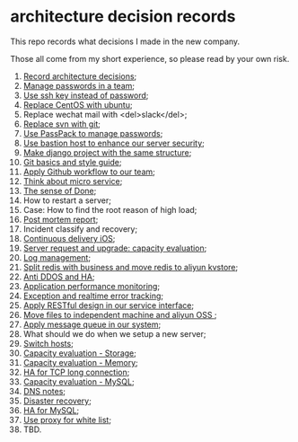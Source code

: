 # architecture decision records

This repo records what decisions I made in the new company.

Those all come from my short experience, so please read by your own risk.

1. [Record architecture decisions][1];
2. [Manage passwords in a team][2];
3. [Use ssh key instead of password][3];
4. [Replace CentOS with ubuntu][4];
5. Replace wechat mail with \<del\>slack\</del\>;
6. [Replace svn with git][5];
7. [Use PassPack to manage passwords][6];
8. [Use bastion host to enhance our server security][7];
9. [Make django project with the same structure][8];
10. [Git basics and style guide][9];
11. [Apply Github workflow to our team][10];
12. [Think about micro service][11];
13. [The sense of Done][12];
14. How to restart a server;
15. Case: How to find the root reason of high load;
16. [Post mortem report][13];
17. Incident classify and recovery;
18. [Continuous delivery iOS][14];
19. [Server request and upgrade: capacity evaluation][15];
20. [Log management][16];
21. [Split redis with business and move redis to aliyun kvstore][17];
22. [Anti DDOS and HA][18];
23. [Application performance monitoring][19];
24. [Exception and realtime error tracking][20];
25. [Apply RESTful design in our service interface][21];
26. [Move files to independent machine and aliyun OSS ][22];
27. [Apply message queue in our system][23];
28. What should we do when we setup a new server;
29. [Switch hosts][24];
30. [Capacity evaluation - Storage][25];
31. [Capacity evaluation - Memory][26];
32. [HA for TCP long connection][27];
33. [Capacity evaluation - MySQL][28];
34. [DNS notes][29];
35. [Disaster recovery][30];
36. [HA for MySQL][31];
37. [Use proxy for white list][32];
1. TBD.

[1]:	decisions/0001-record-architecture-decisions.md
[2]:	decisions/0002-manage-passwords-in-a-team.md
[3]:	decisions/0003-use-ssh-key-instead-of-password.md
[4]:	decisions/0004-replace-centos-with-ubuntu.md
[5]:	decisions/0006-replace-svn-with-git.md
[6]:	decisions/0007-use-passpack-to-manage-passwords.md
[7]:	decisions/0008-use-bastion-host-to-enhance-our-server-security.md
[8]:	decisions/0009-make-django-project-with-the-same-structure.md
[9]:	decisions/0010-git-basics-and-style-guide.md
[10]:	decisions/0011-apply-github-workflow-to-our-team.md
[11]:	decisions/0012-think-about-micro-service.md
[12]:	decisions/0013-the-sense-of-done.md
[13]:	decisions/0016-post-mortem-report.md
[14]:	decisions/0018-continuous-delivery-ios.md
[15]:	decisions/0019-server-request-and-upgrade-capacity-evaluation.md
[16]:	decisions/0020-log-management.md
[17]:	decisions/0021-split-redis-with-business-and-move-redis-to-aliyun-kvstore.md
[18]:	decisions/0022-anti-ddos-and-ha.md
[19]:	decisions/0023-application-performance-monitoring.md
[20]:	decisions/0024-exception-and-realtime-error-tracking.md
[21]:	decisions/0025-apply-restful-design-in-our-service-interface.md
[22]:	decisions/0026-move-files-to-independent-machine-and-aliyun-oss.md
[23]:	decisions/0027-apply-message-queue-in-our-system.md
[24]:	decisions/0029-switch-hosts.md
[25]:	decisions/0030-capacity-evaluation-storage.md
[26]:	decisions/0031-capacity-evaluation-memory.md
[27]:	decisions/0032-ha-for-tcp-long-connection.md
[28]:	decisions/0033-capacity-evaluation-mysql.md
[29]:	decisions/0034-dns-notes.md
[30]:	decisions/0035-disaster-recovery.md
[31]:	decisions/0036-ha-for-mysql.md
[32]:	decisions/0037-use-proxy-for-white-list.md